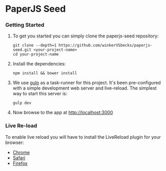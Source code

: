 # PaperJS Seed


### Getting Started

1. To get you started you can simply clone the paperjs-seed repository:

    ```
    git clone --depth=1 https://github.com/winkerVSbecks/paperjs-seed.git <your-project-name>
    cd your-project-name
    ```

2. Install the dependencies:

    ```
    npm install && bower install
    ```


3. We use [gulp](http://gulpjs.com) as a task-runner for this project. It's been pre-configured with a simple development web server and live-reload. The simplest way to start this server is:

    ```
    gulp dev
    ```

4. Now browse to the app at [http://localhost:3000](http://localhost:3000)

### Live Re-load
To enable live reload you will have to install the LiveReload plugin for your browser:

- [Chrome](https://chrome.google.com/webstore/detail/livereload/jnihajbhpnppcggbcgedagnkighmdlei?hl=en)
- [Safari](http://download.livereload.com/2.0.9/LiveReload-2.0.9.safariextz)
- [Firefox](https://addons.mozilla.org/en-US/firefox/addon/livereload/)
